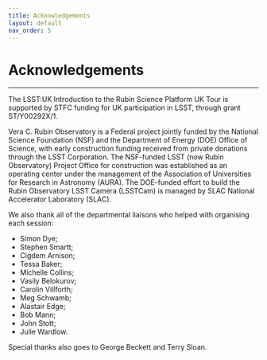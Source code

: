 ```yaml
---
title: Acknowledgements
layout: default
nav_order: 5
---
```


# Acknowledgements

---

The LSST:UK Introduction to the Rubin Science Platform UK Tour is supported by STFC funding for UK participation in LSST, through grant ST/Y00292X/1.

Vera C. Rubin Observatory is a Federal project jointly funded by the National Science Foundation (NSF) and the Department of Energy (DOE) Office of Science, with early construction funding received from private donations through the LSST Corporation. The NSF-funded LSST (now Rubin Observatory) Project Office for construction was established as an operating center under the management of the Association of Universities for Research in Astronomy (AURA). The DOE-funded effort to build the Rubin Observatory LSST Camera (LSSTCam) is managed by SLAC National Accelerator Laboratory (SLAC).

We also thank all of the departmental liaisons who helped with organising each session:
* Simon Dye;
* Stephen Smartt;
* Cigdem Arnison;
* Tessa Baker;
* Michelle Collins;
* Vasily Belokurov;
* Carolin Villforth;
* Meg Schwamb;
* Alastair Edge;
* Bob Mann;
* John Stott;
* Julie Wardlow.

Special thanks also goes to George Beckett and Terry Sloan.